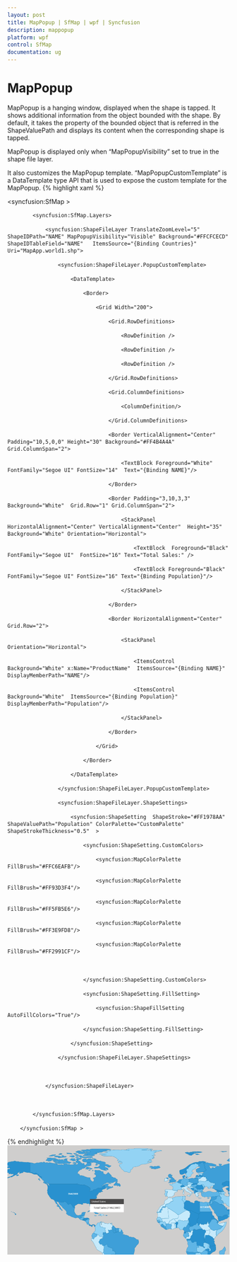 ```yaml
---
layout: post
title: MapPopup | SfMap | wpf | Syncfusion
description: mappopup
platform: wpf
control: SfMap
documentation: ug
---
```


# MapPopup

MapPopup is a hanging window, displayed when the shape is tapped. It shows additional information from the object bounded with the shape. By default, it takes the property of the bounded object that is referred in the ShapeValuePath and displays its content when the corresponding shape is tapped.

MapPopup is displayed only when “MapPopupVisibility” set to true in the shape file layer.

It also customizes the MapPopup template. “MapPopupCustomTemplate” is a DataTemplate type API that is used to expose the custom template for the MapPopup.
{% highlight xaml %}



<syncfusion:SfMap >

            <syncfusion:SfMap.Layers>

                <syncfusion:ShapeFileLayer TranslateZoomLevel="5"  ShapeIDPath="NAME" MapPopupVisibility="Visible" Background="#FFCFCECD" ShapeIDTableField="NAME"   ItemsSource="{Binding Countries}" Uri="MapApp.world1.shp">

                    <syncfusion:ShapeFileLayer.PopupCustomTemplate>

                        <DataTemplate>

                            <Border>

                                <Grid Width="200">

                                    <Grid.RowDefinitions>

                                        <RowDefinition />

                                        <RowDefinition />

                                        <RowDefinition />

                                    </Grid.RowDefinitions>

                                    <Grid.ColumnDefinitions>

                                        <ColumnDefinition/>

                                    </Grid.ColumnDefinitions>

                                    <Border VerticalAlignment="Center" Padding="10,5,0,0" Height="30" Background="#FF4B4A4A"  Grid.ColumnSpan="2">

                                        <TextBlock Foreground="White" FontFamily="Segoe UI" FontSize="14"  Text="{Binding NAME}"/>

                                    </Border>

                                    <Border Padding="3,10,3,3"  Background="White"  Grid.Row="1" Grid.ColumnSpan="2">

                                        <StackPanel HorizontalAlignment="Center" VerticalAlignment="Center"  Height="35" Background="White" Orientation="Horizontal">

                                            <TextBlock  Foreground="Black" FontFamily="Segoe UI"  FontSize="16" Text="Total Sales:" />

                                            <TextBlock Foreground="Black"  FontFamily="Segoe UI" FontSize="16" Text="{Binding Population}"/>

                                        </StackPanel>

                                    </Border>

                                    <Border HorizontalAlignment="Center" Grid.Row="2">

                                        <StackPanel Orientation="Horizontal">

                                            <ItemsControl Background="White" x:Name="ProductName"  ItemsSource="{Binding NAME}" DisplayMemberPath="NAME"/>

                                            <ItemsControl  Background="White"  ItemsSource="{Binding Population}" DisplayMemberPath="Population"/>

                                        </StackPanel>

                                    </Border>

                                </Grid>

                            </Border>

                        </DataTemplate>

                    </syncfusion:ShapeFileLayer.PopupCustomTemplate>

                    <syncfusion:ShapeFileLayer.ShapeSettings>

                        <syncfusion:ShapeSetting  ShapeStroke="#FF1978AA" ShapeValuePath="Population" ColorPalette="CustomPalette" ShapeStrokeThickness="0.5"  >

                            <syncfusion:ShapeSetting.CustomColors>

                                <syncfusion:MapColorPalette FillBrush="#FFC6EAFB"/>

                                <syncfusion:MapColorPalette FillBrush="#FF93D3F4"/>

                                <syncfusion:MapColorPalette FillBrush="#FF5FB5E6"/>

                                <syncfusion:MapColorPalette FillBrush="#FF3E9FD8"/>

                                <syncfusion:MapColorPalette FillBrush="#FF2991CF"/>



                            </syncfusion:ShapeSetting.CustomColors>

                            <syncfusion:ShapeSetting.FillSetting>

                                <syncfusion:ShapeFillSetting AutoFillColors="True"/>

                            </syncfusion:ShapeSetting.FillSetting>

                        </syncfusion:ShapeSetting>

                    </syncfusion:ShapeFileLayer.ShapeSettings>



                </syncfusion:ShapeFileLayer>



            </syncfusion:SfMap.Layers>

        </syncfusion:SfMap >

{% endhighlight %}
![](MapPopup_images/MapPopup_img1.png)



